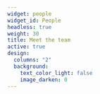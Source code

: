 ```yaml
---
widget: people
widget_id: People
headless: true
weight: 30
title: Meet the team
active: true
design:
  columns: "2"
  background:
    text_color_light: false
    image_darken: 0
---
```


